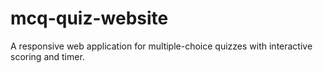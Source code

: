 # mcq-quiz-website
A responsive web application for multiple-choice quizzes with interactive scoring and timer.
